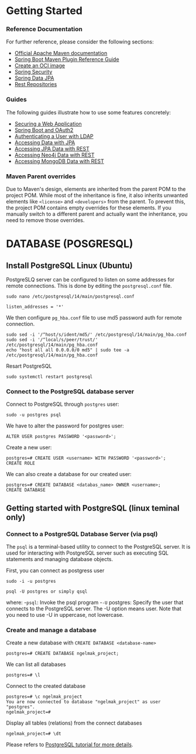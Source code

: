 # Getting Started

### Reference Documentation
For further reference, please consider the following sections:

* [Official Apache Maven documentation](https://maven.apache.org/guides/index.html)
* [Spring Boot Maven Plugin Reference Guide](https://docs.spring.io/spring-boot/3.3.2/maven-plugin)
* [Create an OCI image](https://docs.spring.io/spring-boot/3.3.2/maven-plugin/build-image.html)
* [Spring Security](https://docs.spring.io/spring-boot/docs/3.3.2/reference/htmlsingle/index.html#web.security)
* [Spring Data JPA](https://docs.spring.io/spring-boot/docs/3.3.2/reference/htmlsingle/index.html#data.sql.jpa-and-spring-data)
* [Rest Repositories](https://docs.spring.io/spring-boot/docs/3.3.2/reference/htmlsingle/index.html#howto.data-access.exposing-spring-data-repositories-as-rest)

### Guides
The following guides illustrate how to use some features concretely:

* [Securing a Web Application](https://spring.io/guides/gs/securing-web/)
* [Spring Boot and OAuth2](https://spring.io/guides/tutorials/spring-boot-oauth2/)
* [Authenticating a User with LDAP](https://spring.io/guides/gs/authenticating-ldap/)
* [Accessing Data with JPA](https://spring.io/guides/gs/accessing-data-jpa/)
* [Accessing JPA Data with REST](https://spring.io/guides/gs/accessing-data-rest/)
* [Accessing Neo4j Data with REST](https://spring.io/guides/gs/accessing-neo4j-data-rest/)
* [Accessing MongoDB Data with REST](https://spring.io/guides/gs/accessing-mongodb-data-rest/)

### Maven Parent overrides

Due to Maven's design, elements are inherited from the parent POM to the project POM.
While most of the inheritance is fine, it also inherits unwanted elements like `<license>` and `<developers>` from the parent.
To prevent this, the project POM contains empty overrides for these elements.
If you manually switch to a different parent and actually want the inheritance, you need to remove those overrides.


# DATABASE (POSGRESQL)

## Install PostgreSQL Linux (Ubuntu)

PostgreSLQ server can be configured to listen on some addresses for remote connections. This is done by editing the `postgresql.conf` file.

```
sudo nano /etc/postgresql/14/main/postgresql.conf

listen_addresses = '*'
```

We then configure `pg_hba.conf` file to use md5 password auth for remote connection.

```
sudo sed -i '/^host/s/ident/md5/' /etc/postgresql/14/main/pg_hba.conf
sudo sed -i '/^local/s/peer/trust/' /etc/postgresql/14/main/pg_hba.conf
echo "host all all 0.0.0.0/0 md5" | sudo tee -a /etc/postgresql/14/main/pg_hba.conf
```

Resart PostgreSQL
```
sudo systemctl restart postgresql
```

### Connect to the PostgreSQL database server

Connect to PostgreSQL through `postgres` user:
```
sudo -u postgres psql
```

We have to alter the password for postgres user:
```
ALTER USER postgres PASSWORD '<password>';
```

Create a new user:
```
postgres=# CREATE USER <username> WITH PASSWORD '<password>';
CREATE ROLE
```

We can also create a database for our created user:
```
postgres=# CREATE DATABASE <databas_name> OWNER <username>;
CREATE DATABASE
```

## Getting started with PostgreSQL (linux teminal only)

### Connect to a PostgreSQL Database Server (via psql)

The `psql` is a terminal-based utility to connect to the PostgreSQL server. It is used for interacting with PostgreSQL server such as executing SQL statements and managing database objects.

First, you can connect as postgress user
```
sudo -i -u postgres
```

```
psql -U postgres or simply qsql
```
where:
-`psql`: Invoke the psql program
-`-U` postgres: Specify the user that connects to the PostgreSQL server. The -U option means user. Note that you need to use -U in uppercase, not lowercase.


### Create and manage a database

Create a new database with `CREATE DATABASE <database-name>`
```
postgres=# CREATE DATABASE ngelmak_project;
```

We can list all databases
```
postgres=# \l
```

Connect to the created database
```
postgres=# \c ngelmak_project 
You are now connected to database "ngelmak_project" as user "postgres".
ngelmak_project=#
```

Display all tables (relations) from the connect databases
```
ngelmak_project=# \dt
```

Please refers to [PostgreSQL tutorial for more details](https://www.postgresqltutorial.com/postgresql-getting-started/connect-to-postgresql-database/).